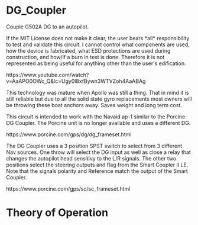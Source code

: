 # DG_Coupler
<p>Couple G502A DG to an autopilot.</p>
<p>If the MIT License does not make it clear, the user bears *all* responsibility to test and validate this circuit.  I cannot control what components are used, how the device is fabricated, what ESD protections are used during construction, and how/if a burn in test is done.  Therefore it is not represented as being useful for anything other than the user's edification.</p>
https://www.youtube.com/watch?v=AaAPO0OWc_Q&lc=Ugy0l8xfBywn3WTVZoh4AaABAg
<p>This technology was mature when Apollo was still a thing.  That in mind it is still reliable but due to all the solid state gyro replacements most owners will be throwing these boat anchors away.  Saves weight and long term cost.</p>
<p>This circuit is intended to work with the Navaid ap-1 similar to the Porcine DG Coupler.  The Porcine unit is no longer available and uses a different DG.</p>
https://www.porcine.com/gps/dg/dg_frameset.html
<p>The DG Coupler uses a 3 position SPST switch to select from 3 different Nav sources.  One throw will select the DG input as well as close a relay that changes the autopilot head sensitivy to the L/R signals.  The other two positions select the steering outputs and flag from the Smart Coupler II LE.  Note that the signals polarity and Reference match the output of the Smart Coupler.</p>
https://www.porcine.com/gps/sc/sc_frameset.html
<h1>Theory of Operation</h1>

